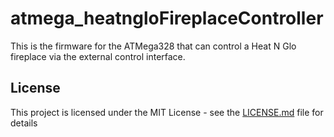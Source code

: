 #  atmega_heatngloFireplaceController

This is the firmware for the ATMega328 that can control a Heat N Glo fireplace via the external control interface.

## License

This project is licensed under the MIT License - see the [LICENSE.md](LICENSE.md) file for details
